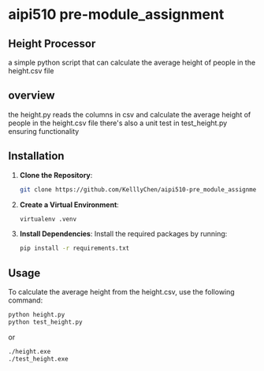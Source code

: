 # aipi510 pre-module_assignment
## Height Processor
a simple python script that can calculate the average height of people in the height.csv file

## overview
the height.py reads the columns in csv and calculate the average height of people in the height.csv file
there's also a unit test in test_height.py ensuring functionality

## Installation
1. **Clone the Repository**:
    ```bash
    git clone https://github.com/KelllyChen/aipi510-pre_module_assignment.git
    ```

2. **Create a Virtual Environment**:
    ```bash
    virtualenv .venv
    ```

3. **Install Dependencies**:
    Install the required packages by running:
    ```bash
    pip install -r requirements.txt
    ```

## Usage
To calculate the average height from the height.csv, use the following command:

```bash
python height.py
python test_height.py
```

or
```bash
./height.exe
./test_height.exe
```
